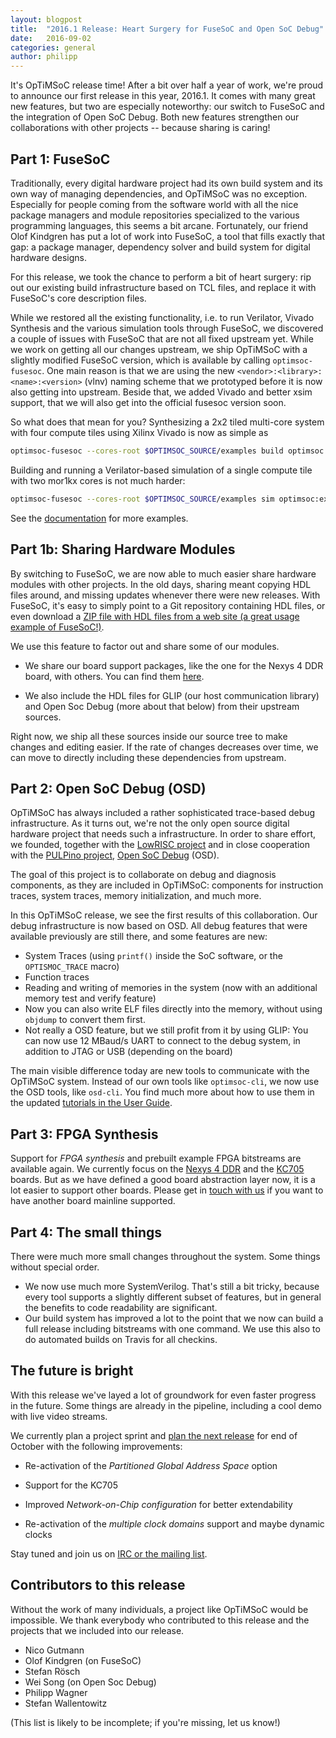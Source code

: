 ```yaml
---
layout: blogpost
title:  "2016.1 Release: Heart Surgery for FuseSoC and Open SoC Debug"
date:   2016-09-02
categories: general
author: philipp
---
```


It's OpTiMSoC release time! After a bit over half a year of work, we're proud to announce our first release in this year, 2016.1.
It comes with many great new features, but two are especially noteworthy: our switch to FuseSoC and the integration of Open SoC Debug.
Both new features strengthen our collaborations with other projects -- because sharing is caring!

## Part 1: FuseSoC
Traditionally, every digital hardware project had its own build system and its own way of managing dependencies, and OpTiMSoC was no exception.
Especially for people coming from the software world with all the nice package managers and module repositories specialized to the various programming languages, this seems a bit arcane.
Fortunately, our friend Olof Kindgren has put a lot of work into FuseSoC, a tool that fills exactly that gap: a package manager, dependency solver and build system for digital hardware designs.

For this release, we took the chance to perform a bit of heart surgery: rip out our existing build infrastructure based on TCL files, and replace it with FuseSoC's core description files.

While we restored all the existing functionality, i.e. to run Verilator, Vivado Synthesis and the various simulation tools through FuseSoC, we discovered a couple of issues with FuseSoC that are not all fixed upstream yet. While we work on getting all our changes upstream, we ship OpTiMSoC with a slightly modified FuseSoC version, which is available by calling `optimsoc-fusesoc`. One main reason is that we are using the
new `<vendor>:<library>:<name>:<version>` (vlnv) naming scheme that we prototyped
before it is now also getting into upstream. Beside that, we added
Vivado and better xsim support, that we will also get into the
official fusesoc version soon.

So what does that mean for you?
Synthesizing a 2x2 tiled multi-core system with four compute tiles using Xilinx Vivado is now as simple as

```sh
optimsoc-fusesoc --cores-root $OPTIMSOC_SOURCE/examples build optimsoc:examples:system_2x2_cccc_nexys4ddr
```

Building and running a Verilator-based simulation of a single compute tile with two mor1kx cores is not much harder:

```sh
optimsoc-fusesoc --cores-root $OPTIMSOC_SOURCE/examples sim optimsoc:examples:compute_tile_sim --NUM_CORES 2
```

See the [documentation](http://www.optimsoc.org/docs/2016.1/user-guide/chap_develop-optimsoc.html#S1) for more examples.

## Part 1b: Sharing Hardware Modules
By switching to FuseSoC, we are now able to much easier share hardware modules with other projects.
In the old days, sharing meant copying HDL files around, and missing updates whenever there were new releases.
With FuseSoC, it's easy to simply point to a Git repository containing HDL files, or even download a [ZIP file with HDL files from a web site (a great usage example of FuseSoC!)](https://github.com/wallento/fusesoc_cores/blob/master/cores/micron/mt47h64m16hr-25e/mt47h64m16hr-25e.core).

We use this feature to factor out and share some of our modules.

- We share our board support packages, like the one for the Nexys 4 DDR board, with others.
  You can find them [here](https://github.com/wallento/fusesoc_cores/).

- We also include the HDL files for GLIP (our host communication library) and Open Soc Debug (more about that below) from their upstream sources.

Right now, we ship all these sources inside our source tree to make changes and editing easier.
If the rate of changes decreases over time, we can move to directly including these dependencies from upstream.

## Part 2: Open SoC Debug (OSD)
OpTiMSoC has always included a rather sophisticated trace-based debug infrastructure.
As it turns out, we're not the only open source digital hardware project that needs such a infrastructure.
In order to share effort, we founded, together with the [LowRISC project](http://www.lowrisc.org/) and in close cooperation with the [PULPino project](http://www.pulp-platform.org/), [Open SoC Debug](http://opensocdebug.org/) (OSD).

The goal of this project is to collaborate on debug and diagnosis components, as they are included in OpTiMSoC: components for instruction traces, system traces, memory initialization, and much more.

In this OpTiMSoC release, we see the first results of this collaboration.
Our debug infrastructure is now based on OSD.
All debug features that were available previously are still there, and some features are new:

- System Traces (using `printf()` inside the SoC software, or the `OPTISMOC_TRACE` macro)
- Function traces
- Reading and writing of memories in the system (now with an additional memory test and verify feature)
- Now you can also write ELF files directly into the memory, without using `objdump` to convert them first.
- Not really a OSD feature, but we still profit from it by using GLIP: You can now use 12 MBaud/s UART to connect to the debug system, in addition to JTAG or USB (depending on the board)

The main visible difference today are new tools to communicate with the OpTiMSoC system.
Instead of our own tools like `optimsoc-cli`, we now use the OSD tools, like `osd-cli`.
You find much more about how to use them in the updated [tutorials in the User Guide](http://www.optimsoc.org/docs/2016.1/user-guide/chap_tutorials.html).

## Part 3: FPGA Synthesis
Support for *FPGA synthesis* and prebuilt example FPGA bitstreams are
available again. We currently focus on the
[Nexys 4 DDR](http://store.digilentinc.com/nexys-4-ddr-artix-7-fpga-trainer-board-recommended-for-ece-curriculum/)
and the
[KC705](https://www.xilinx.com/products/boards-and-kits/ek-k7-kc705-g.html)
boards. But as we have defined a good board abstraction layer now,
it is a lot easier to support other boards. Please get in
[touch with us](/getinvolved.html) if you want to have another
board mainline supported.

## Part 4: The small things
There were much more small changes throughout the system. Some things without special order.

- We now use much more SystemVerilog. That's still a bit tricky, because every tool supports a slightly different subset of features, but in general the benefits to code readability are significant.
- Our build system has improved a lot to the point that we now can build a full release including bitstreams with one command. We use this also to do automated builds on Travis for all checkins.

## The future is bright
With this release we've layed a lot of groundwork for even faster progress in the future.
Some things are already in the pipeline, including a cool demo with live video streams.

We currently plan a project sprint and
[plan the next release](https://github.com/optimsoc/sources/milestone/3)
for end of October with the following improvements:

- Re-activation of the *Partitioned Global Address Space* option

- Support for the KC705

- Improved *Network-on-Chip configuration* for better extendability

- Re-activation of the *multiple clock domains* support and maybe
  dynamic clocks

Stay tuned and join us on [IRC or the mailing list](/getinvolved.html).


## Contributors to this release
Without the work of many individuals, a project like OpTiMSoC would be impossible. We thank everybody who contributed to this release and the projects that we included into our release.

- Nico Gutmann
- Olof Kindgren (on FuseSoC)
- Stefan Rösch
- Wei Song (on Open Soc Debug)
- Philipp Wagner
- Stefan Wallentowitz

(This list is likely to be incomplete; if you're missing, let us know!)